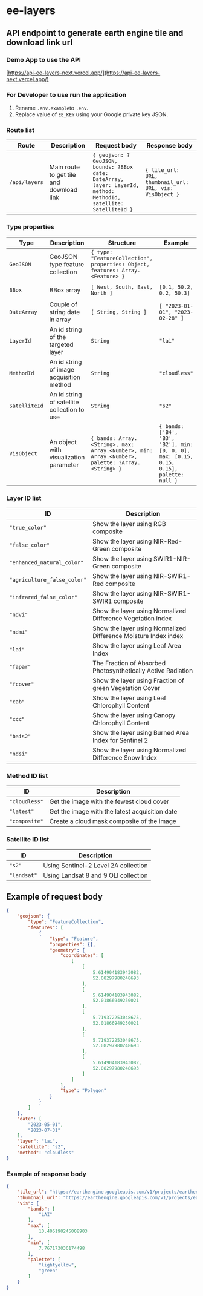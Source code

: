 # ee-layers

## API endpoint to generate earth engine tile and download link url

### Demo App to use the API

[https://api-ee-layers-next.vercel.app/](https://api-ee-layers-next.vercel.app/)

### For Developer to use run the application

1. Rename `.env.example`to `.env`.
2. Replace value of `EE_KEY` using your Google private key JSON.

### Route list

| Route         | Description                              | Request body                                                                                                     | Response body                                           |
| ------------- | ---------------------------------------- | ---------------------------------------------------------------------------------------------------------------- | ------------------------------------------------------- |
| `/api/layers` | Main route to get tile and download link | `{ geojson: ?GeoJSON, bounds: ?BBox date: DateArray, layer: LayerId, method: MethodId, satellite: SatelliteId }` | `{ tile_url: URL, thumbnail_url: URL, vis: VisObject }` |

### Type properties

| Type          | Description                                 | Structure                                                                                       | Example                                                                                 |
| ------------- | ------------------------------------------- | ----------------------------------------------------------------------------------------------- | --------------------------------------------------------------------------------------- |
| `GeoJSON`     | GeoJSON type feature collection             | `{ type: "FeatureCollection", properties: Object, features: Array.<Feature> }`                  |
|               |
| `BBox`        | BBox array                                  | `[ West, South, East, North ]`                                                                  | `[0.1, 50.2, 0.2, 50.3]`                                                                |
|               |
| `DateArray`   | Couple of string date in array              | `[ String, String ]`                                                                            | `[ "2023-01-01", "2023-02-28" ]`                                                        |
| `LayerId`     | An id string of the targeted layer          | `String`                                                                                        | `"lai"`                                                                                 |
| `MethodId`    | An id string of image acquisition method    | `String`                                                                                        | `"cloudless"`                                                                           |
| `SatelliteId` | An id string of satellite collection to use | `String`                                                                                        | `"s2"`                                                                                  |
| `VisObject`   | An object with visualization parameter      | `{ bands: Array.<String>, max: Array.<Number>, min: Array.<Number>, palette: ?Array.<String> }` | `{ bands: ['B4', 'B3', 'B2'], min: [0, 0, 0], max: [0.15, 0.15, 0.15], palette: null }` |

### Layer ID list

| ID                          | Description                                                     |
| --------------------------- | --------------------------------------------------------------- |
| `"true_color"`              | Show the layer using RGB composite                              |
| `"false_color"`             | Show the layer using NIR-Red-Green composite                    |
| `"enhanced_natural_color"`  | Show the layer using SWIR1-NIR-Green composite                  |
| `"agriculture_false_color"` | Show the layer using NIR-SWIR1-Red composite                    |
| `"infrared_false_color"`    | Show the layer using NIR-SWIR1-SWIR1 composite                  |
| `"ndvi"`                    | Show the layer using Normalized Difference Vegetation index     |
| `"ndmi"`                    | Show the layer using Normalized Difference Moisture Index index |
| `"lai"`                     | Show the layer using Leaf Area Index                            |
| `"fapar"`                   | The Fraction of Absorbed Photosynthetically Active Radiation    |
| `"fcover"`                  | Show the layer using Fraction of green Vegetation Cover         |
| `"cab"`                     | Show the layer using Leaf Chlorophyll Content                   |
| `"ccc"`                     | Show the layer using Canopy Chlorophyll Content                 |
| `"bais2"`                   | Show the layer using Burned Area Index for Sentinel 2           |
| `"ndsi"`                    | Show the layer using Normalized Difference Snow Index           |

### Method ID list

| ID            | Description                                    |
| ------------- | ---------------------------------------------- |
| `"cloudless"` | Get the image with the fewest cloud cover      |
| `"latest"`    | Get the image with the latest acquisition date |
| `"composite"` | Create a cloud mask composite of the image     |

### Satellite ID list

| ID          | Description                          |
| ----------- | ------------------------------------ |
| `"s2"`      | Using Sentinel-2 Level 2A collection |
| `"landsat"` | Using Landsat 8 and 9 OLI collection |

## Example of request body

```JSON
{
    "geojson": {
        "type": "FeatureCollection",
        "features": [
            {
                "type": "Feature",
                "properties": {},
                "geometry": {
                    "coordinates": [
                        [
                            [
                                5.614904183943082,
                                52.08297980248693
                            ],
                            [
                                5.614904183943082,
                                52.01866949250021
                            ],
                            [
                                5.719372253048675,
                                52.01866949250021
                            ],
                            [
                                5.719372253048675,
                                52.08297980248693
                            ],
                            [
                                5.614904183943082,
                                52.08297980248693
                            ]
                        ]
                    ],
                    "type": "Polygon"
                }
            }
        ]
    },
    "date": [
        "2023-05-01",
        "2023-07-31"
    ],
    "layer": "lai",
    "satellite": "s2",
    "method": "cloudless"
}
```

### Example of response body

```JSON
{
    "tile_url": "https://earthengine.googleapis.com/v1/projects/earthengine-legacy/maps/b462c5e4f36cb2c89be16f769c85c498-319420f1a231fe1b2baddd6176fe54cf/tiles/{z}/{x}/{y}",
    "thumbnail_url": "https://earthengine.googleapis.com/v1/projects/earthengine-legacy/thumbnails/f97002008ea4a32c4d333996e789c346-cd052d83ef7460e6069d3f02e921b64e:getPixels",
    "vis": {
        "bands": [
            "LAI"
        ],
        "max": [
            10.406190245008903
        ],
        "min": [
            7.767173036174498
        ],
        "palette": [
            "lightyellow",
            "green"
        ]
    }
}
```
